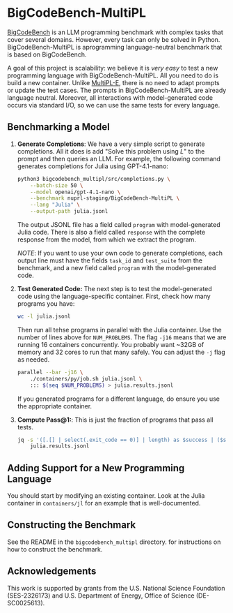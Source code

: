 # BigCodeBench-MultiPL

[BigCodeBench] is an LLM programming benchmark with complex tasks that cover
several domains. However, every task can only be solved in Python.
BigCodeBench-MultiPL is aprogramming language-neutral benchmark that is based on
BigCodeBench.

A goal of this project is scalability: we believe it is *very easy* to test a
new programming language with BigCodeBench-MultiPL. All you need to do is build
a new container. Unlike [MultiPL-E], there is no need to adapt prompts or update
the test cases. The prompts in BigCodeBench-MultiPL are already language
neutral. Moreover, all interactions with model-generated code occurs via
standard I/O, so we can use the same tests for every language.

## Benchmarking a Model

1. **Generate Completions**: We have a very simple script to generate
   completions. All it  does is add "Solve this problem using *L*" to the prompt
   and then queries an LLM. For example, the following command generates
   completions for Julia using GPT-4.1-nano:

   ```bash
   python3 bigcodebench_multipl/src/completions.py \
       --batch-size 50 \
       --model openai/gpt-4.1-nano \
       --benchmark nuprl-staging/BigCodeBench-MultiPL \
       --lang "Julia" \
       --output-path julia.jsonl
   ```
   
   The output JSONL file has a field called `program` with model-generated
   Julia code. There is also a field called `response` with the complete response
   from the model, from which we extract the program.

   *NOTE*: If you want to use your own code to generate completions, each output
   line must have the fields `task_id` and `test_suite` from the benchmark,
   and a new field called `program`  with the model-generated code.

2. **Test Generated Code:** The next step is to test the model-generated code
   using the language-specific container. First, check how many programs you have:

   ```bash
   wc -l julia.jsonl
   ```

   Then run all tehse programs in parallel with the Julia container. Use the
   number of lines above for `NUM_PROBLEMS`. The flag `-j16` means that we are
   running 16 containers concurrently. You probably want ~32GB of memory and 32
   cores to run that many safely. You can adjust the `-j` flag as needed.

   ```bash
   parallel --bar -j16 \
       ./containers/py/job.sh julia.jsonl \
       ::: $(seq $NUM_PROBLEMS) > julia.results.jsonl
   ```

   If you generated programs for a different language, do ensure you use the
   appropriate container.

3. **Compute Pass@1:**: This is just the fraction of programs that pass all
   tests.

   ```bash
   jq -s '([.[] | select(.exit_code == 0)] | length) as $success | ($success * 100 / length) | "pass@1: \(.)%"' \
       julia.results.jsonl
   ```

## Adding Support for a New Programming Language

You should start by modifying an existing container. Look at the Julia
container in `containers/jl` for an example that is well-documented.

## Constructing the Benchmark

See the README in the `bigcodebench_multipl` directory. for instructions on
how to construct the benchmark.

## Acknowledgements

This work is supported by grants from the U.S. National Science Foundation
(SES-2326173) and U.S. Department of Energy, Office of Science (DE-SC0025613).



[BigCodeBench]: https://openreview.net/forum?id=YrycTjllL0
[MultiPL-E]: https://ieeexplore.ieee.org/document/10103177

